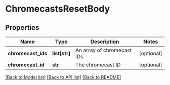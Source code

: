 # ChromecastsResetBody

## Properties
Name | Type | Description | Notes
------------ | ------------- | ------------- | -------------
**chromecast_ids** | **list[str]** | An array of chromecast IDs | [optional] 
**chromecast_id** | **str** | The chromecast ID | [optional] 

[[Back to Model list]](../README.md#documentation-for-models) [[Back to API list]](../README.md#documentation-for-api-endpoints) [[Back to README]](../README.md)

